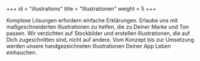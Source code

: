 +++
id = "illustrations"
title = "Illustrationen"
weight = 5
+++

Komplexe Lösungen erfordern einfache Erklärungen. Erlaube uns mit maßgeschneiderten Illustrationen zu helfen, die zu Deiner Marke und Ton passen. Wir verzichten auf Stockbilder und erstellen Illustrationen, die auf Dich zugeschnitten sind, nicht auf andere. Vom Konzept bis zur Umsetzung werden unsere handgezeichneten Illustrationen Deiner App Leben einhauchen.
